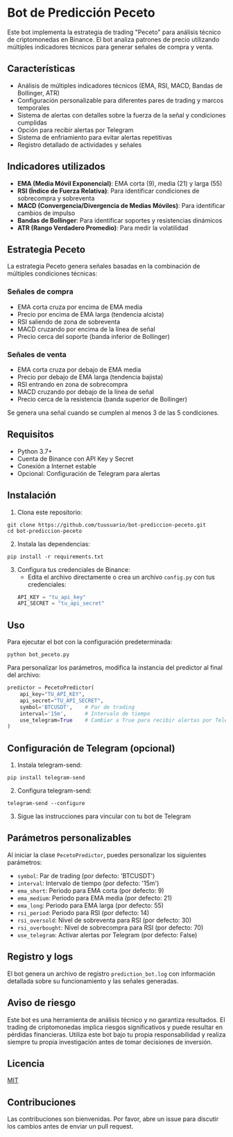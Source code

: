 # Bot de Predicción Peceto

Este bot implementa la estrategia de trading "Peceto" para análisis técnico de criptomonedas en Binance. El bot analiza patrones de precio utilizando múltiples indicadores técnicos para generar señales de compra y venta.

## Características

- Análisis de múltiples indicadores técnicos (EMA, RSI, MACD, Bandas de Bollinger, ATR)
- Configuración personalizable para diferentes pares de trading y marcos temporales
- Sistema de alertas con detalles sobre la fuerza de la señal y condiciones cumplidas
- Opción para recibir alertas por Telegram
- Sistema de enfriamiento para evitar alertas repetitivas
- Registro detallado de actividades y señales

## Indicadores utilizados

- **EMA (Media Móvil Exponencial)**: EMA corta (9), media (21) y larga (55)
- **RSI (Índice de Fuerza Relativa)**: Para identificar condiciones de sobrecompra y sobreventa
- **MACD (Convergencia/Divergencia de Medias Móviles)**: Para identificar cambios de impulso
- **Bandas de Bollinger**: Para identificar soportes y resistencias dinámicos
- **ATR (Rango Verdadero Promedio)**: Para medir la volatilidad

## Estrategia Peceto

La estrategia Peceto genera señales basadas en la combinación de múltiples condiciones técnicas:

### Señales de compra
- EMA corta cruza por encima de EMA media
- Precio por encima de EMA larga (tendencia alcista)
- RSI saliendo de zona de sobreventa
- MACD cruzando por encima de la línea de señal
- Precio cerca del soporte (banda inferior de Bollinger)

### Señales de venta
- EMA corta cruza por debajo de EMA media
- Precio por debajo de EMA larga (tendencia bajista)
- RSI entrando en zona de sobrecompra
- MACD cruzando por debajo de la línea de señal
- Precio cerca de la resistencia (banda superior de Bollinger)

Se genera una señal cuando se cumplen al menos 3 de las 5 condiciones.

## Requisitos

- Python 3.7+
- Cuenta de Binance con API Key y Secret
- Conexión a Internet estable
- Opcional: Configuración de Telegram para alertas

## Instalación

1. Clona este repositorio:
```
git clone https://github.com/tuusuario/bot-prediccion-peceto.git
cd bot-prediccion-peceto
```

2. Instala las dependencias:
```
pip install -r requirements.txt
```

3. Configura tus credenciales de Binance:
   - Edita el archivo directamente o crea un archivo `config.py` con tus credenciales:
   ```python
   API_KEY = "tu_api_key"
   API_SECRET = "tu_api_secret"
   ```

## Uso

Para ejecutar el bot con la configuración predeterminada:

```
python bot_peceto.py
```

Para personalizar los parámetros, modifica la instancia del predictor al final del archivo:

```python
predictor = PecetoPredictor(
    api_key="TU_API_KEY",
    api_secret="TU_API_SECRET",
    symbol='BTCUSDT',    # Par de trading
    interval='15m',      # Intervalo de tiempo
    use_telegram=True    # Cambiar a True para recibir alertas por Telegram
)
```

## Configuración de Telegram (opcional)

1. Instala telegram-send:
```
pip install telegram-send
```

2. Configura telegram-send:
```
telegram-send --configure
```

3. Sigue las instrucciones para vincular con tu bot de Telegram

## Parámetros personalizables

Al iniciar la clase `PecetoPredictor`, puedes personalizar los siguientes parámetros:

- `symbol`: Par de trading (por defecto: 'BTCUSDT')
- `interval`: Intervalo de tiempo (por defecto: '15m')
- `ema_short`: Periodo para EMA corta (por defecto: 9)
- `ema_medium`: Periodo para EMA media (por defecto: 21)
- `ema_long`: Periodo para EMA larga (por defecto: 55)
- `rsi_period`: Periodo para RSI (por defecto: 14)
- `rsi_oversold`: Nivel de sobreventa para RSI (por defecto: 30)
- `rsi_overbought`: Nivel de sobrecompra para RSI (por defecto: 70)
- `use_telegram`: Activar alertas por Telegram (por defecto: False)

## Registro y logs

El bot genera un archivo de registro `prediction_bot.log` con información detallada sobre su funcionamiento y las señales generadas.

## Aviso de riesgo

Este bot es una herramienta de análisis técnico y no garantiza resultados. El trading de criptomonedas implica riesgos significativos y puede resultar en pérdidas financieras. Utiliza este bot bajo tu propia responsabilidad y realiza siempre tu propia investigación antes de tomar decisiones de inversión.

## Licencia

[MIT](https://choosealicense.com/licenses/mit/)

## Contribuciones

Las contribuciones son bienvenidas. Por favor, abre un issue para discutir los cambios antes de enviar un pull request.
